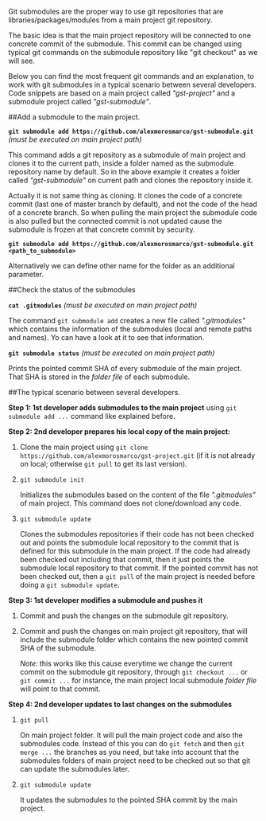 Git submodules are the proper way to use git repositories that are libraries/packages/modules from a main project git repository.

The basic idea is that the main project repository will be connected to one concrete commit of the submodule. This commit can be changed using typical git commands on the submodule repository like "git checkout" as we will see.

Below you can find the most frequent git commands and an explanation, to work with git submodules in a typical scenario between several developers. Code snippets are based on a main project called *"gst-project"* and a submodule project called *"gst-submodule"*.

##Add a submodule to the main project.

**`git submodule add https://github.com/alexmorosmarco/gst-submodule.git`**
*(must be executed on main project path)*

This command adds a git repository as a submodule of main project and clones it to the current path, inside a folder named as the submodule repository name by default. So in the above example it creates a folder called *"gst-submodule"* on current path and clones the repository inside it.

Actually it is not same thing as cloning. It clones the code of a concrete commit (last one of master branch by default), and not the code of the head of a concrete branch. So when pulling the main project the submodule code is also pulled but the connected commit is not updated cause the submodule is frozen at that concrete commit by security.

**`git submodule add https://github.com/alexmorosmarco/gst-submodule.git <path_to_submodule>`**

Alternatively we can define other name for the folder as an additional parameter.

##Check the status of the submodules

**`cat .gitmodules`**
*(must be executed on main project path)*

The command `git submodule add` creates a new file called *".gitmodules"* which contains the information of the submodules (local and remote paths and names). Yo can have a look at it to see that information.

**`git submodule status`**
*(must be executed on main project path)*

Prints the pointed commit SHA of every submodule of the main project. That SHA is stored in the *folder file* of each submodule.

##The typical scenario between several developers.

**Step 1: 1st developer adds submodules to the main project** using `git submodule add ...` command like explained before.

**Step 2: 2nd developer prepares his local copy of the main project:**
  1. Clone the main project using `git clone https://github.com/alexmorosmarco/gst-project.git` (if it is not already on local; otherwise `git pull` to get its last version).
  2. `git submodule init`

     Initializes the submodules based on the content of the file *".gitmodules"* of main project. This command does not clone/download any code.
  3. `git submodule update`

     Clones the submodules repositories if their code has not been checked out and points the submodule local repository to the commit that is defined for this submodule in the main project. If the code had already been checked out including that commit, then it just points the submodule local repository to that commit. If the pointed commit has not been checked out, then a `git pull` of the main project is needed before doing a `git submodule update`.
     
**Step 3: 1st developer modifies a submodule and pushes it**
  1. Commit and push the changes on the submodule git repository.
  2. Commit and push the changes on main project git repository, that will include the submodule folder which contains the new pointed commit SHA of the submodule.
     
     *Note:* this works like this cause everytime we change the current commit on the submodule git repository, through `git checkout ...` or `git commit ...` for instance, the main project local submodule *folder file* will point to that commit.
  
**Step 4: 2nd developer updates to last changes on the submodules**
  1. `git pull`

      On main project folder. It will pull the main project code and also the submodules code. Instead of this you can do `git fetch` and then `git merge ...` the branches as you need, but take into account that the submodules folders of main project need to be checked out so that git can update the submodules later.
  2. `git submodule update`

     It updates the submodules to the pointed SHA commit by the main project.


